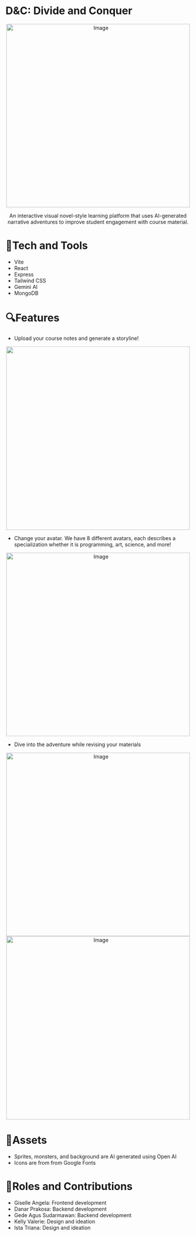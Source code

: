 # D&C: Divide and Conquer

<div align="center">
  <img width="500" alt="Image" src="https://github.com/user-attachments/assets/1a790043-a8aa-4a4c-b9a4-206a3ac6f8d9" align="center" />
  <p>An interactive visual novel-style learning platform that uses AI-generated narrative adventures to improve student engagement with course material.</p>
</div>

# 🔨Tech and Tools
- Vite
- React
- Express
- Tailwind CSS
- Gemini AI
- MongoDB

# 🔍Features
- Upload your course notes and generate a storyline!
<div align="center">
  <img width="500" align="center alt="Image" src="https://github.com/user-attachments/assets/b435d1ce-b5df-4c0c-b365-d114b57b3436" />
</div>

- Change your avatar. We have 8 different avatars, each describes a specialization whether it is programming, art, science, and more!
<div align="center">
  <img align="center" width="500" alt="Image" src="https://github.com/user-attachments/assets/7e405780-5517-4020-abc9-d0c46a92464e" />
</div>

- Dive into the adventure while revising your materials
<div align="center">
  <img width="500" alt="Image" src="https://github.com/user-attachments/assets/15282931-5109-4915-a5d0-aeda57326421" />
  <img width="500" alt="Image" src="https://github.com/user-attachments/assets/ede0b67a-5322-4b55-bd41-6df6acaa7a02" />
</div>

# 📂Assets
- Sprites, monsters, and background are AI generated using Open AI
- Icons are from from Google Fonts

# 🙂Roles and Contributions
- Giselle Angela: Frontend development
- Danar Prakosa: Backend development
- Gede Agus Sudarmawan: Backend development
- Kelly Valerie: Design and ideation
- Ista Triana: Design and ideation
